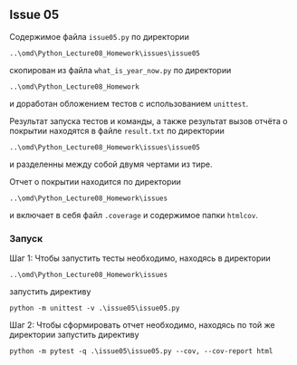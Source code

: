 ## Issue 05

Содержимое файла `issue05.py` по директории 
```
..\omd\Python_Lecture08_Homework\issues\issue05
```
скопирован из файла `what_is_year_now.py` по директории 
```
..\omd\Python_Lecture08_Homework
```
и доработан обложением тестов с использованием `unittest`.

Результат запуска тестов и команды, а также результат вызов отчёта о покрытии находятся в файле `result.txt` по директории

```
..\omd\Python_Lecture08_Homework\issues\issue05
```
и разделенны между собой двумя чертами из тире.

Отчет о покрытии находится по директории
```
..\omd\Python_Lecture08_Homework\issues
```
и включает в себя файл `.coverage` и содержимое папки `htmlcov`.

### Запуск
Шаг 1: Чтобы запустить тесты необходимо, находясь в директории
```
..\omd\Python_Lecture08_Homework\issues
```

запустить директиву 
```
python -m unittest -v .\issue05\issue05.py
```

Шаг 2: Чтобы сформировать отчет необходимо, находясь по той же директории запустить директиву

```
python -m pytest -q .\issue05\issue05.py --cov, --cov-report html
```